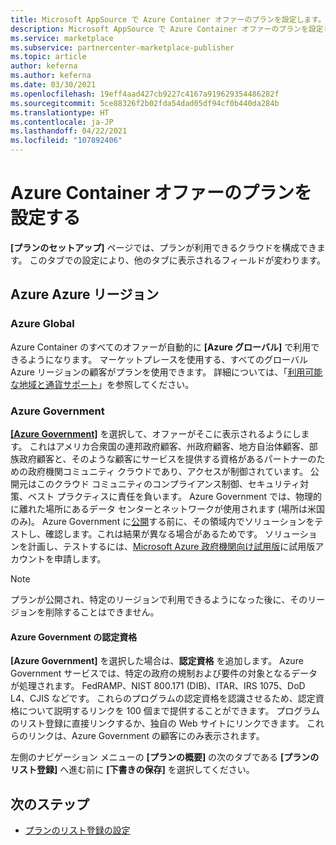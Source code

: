 ```yaml
---
title: Microsoft AppSource で Azure Container オファーのプランを設定します。
description: Microsoft AppSource で Azure Container オファーのプランを設定します。
ms.service: marketplace
ms.subservice: partnercenter-marketplace-publisher
ms.topic: article
author: keferna
ms.author: keferna
ms.date: 03/30/2021
ms.openlocfilehash: 19eff4aad427cb9227c4167a919629354486282f
ms.sourcegitcommit: 5ce88326f2b02fda54dad05df94cf0b440da284b
ms.translationtype: HT
ms.contentlocale: ja-JP
ms.lasthandoff: 04/22/2021
ms.locfileid: "107892406"
---
```

# <a name="set-up-plans-for-an-azure-container-offer"></a>Azure Container オファーのプランを設定する

**[プランのセットアップ]** ページでは、プランが利用できるクラウドを構成できます。 このタブでの設定により、他のタブに表示されるフィールドが変わります。

## <a name="azure-regions"></a>Azure Azure リージョン

### <a name="azure-global"></a>Azure Global

Azure Container のすべてのオファーが自動的に **[Azure グローバル]** で利用できるようになります。  マーケットプレースを使用する、すべてのグローバル Azure リージョンの顧客がプランを使用できます。 詳細については、「[利用可能な地域と通貨サポート](marketplace-geo-availability-currencies.md)」を参照してください。

### <a name="azure-government"></a>Azure Government

**[[Azure Government]](../azure-government/documentation-government-welcome.md)** を選択して、オファーがそこに表示されるようにします。 これはアメリカ合衆国の連邦政府顧客、州政府顧客、地方自治体顧客、部族政府顧客と、そのような顧客にサービスを提供する資格があるパートナーのための政府機関コミュニティ クラウドであり、アクセスが制御されています。 公開元はこのクラウド コミュニティのコンプライアンス制御、セキュリティ対策、ベスト プラクティスに責任を負います。 Azure Government では、物理的に離れた場所にあるデータ センターとネットワークが使用されます (場所は米国のみ)。 Azure Government に[公開](../azure-government/documentation-government-manage-marketplace-partners.md)する前に、その領域内でソリューションをテストし、確認します。これは結果が異なる場合があるためです。 ソリューションを計画し、テストするには、[Microsoft Azure 政府機関向け試用版](https://azure.microsoft.com/global-infrastructure/government/request/)に試用版アカウントを申請します。

> [!NOTE]
> プランが公開され、特定のリージョンで利用できるようになった後に、そのリージョンを削除することはできません。

#### <a name="azure-government-certifications"></a>Azure Government の認定資格

**[Azure Government]** を選択した場合は、**認定資格** を追加します。 Azure Government サービスでは、特定の政府の規制および要件の対象となるデータが処理されます。 FedRAMP、NIST 800.171 (DIB)、ITAR、IRS 1075、DoD L4、CJIS などです。 これらのプログラムの認定資格を認識させるため、認定資格について説明するリンクを 100 個まで提供することができます。 プログラムのリスト登録に直接リンクするか、独自の Web サイトにリンクできます。 これらのリンクは、Azure Government の顧客にのみ表示されます。

左側のナビゲーション メニューの **[プランの概要]** の次のタブである **[プランのリスト登録]** へ進む前に **[下書きの保存]** を選択してください。

## <a name="next-steps"></a>次のステップ

- [プランのリスト登録の設定](azure-container-plan-listing.md)
